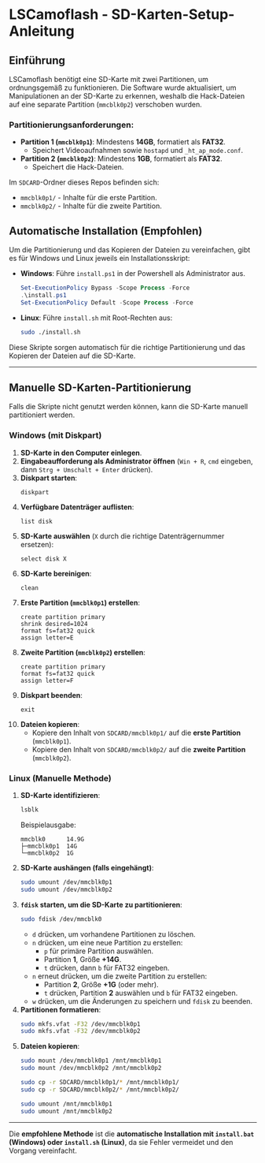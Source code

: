 # LSCamoflash - SD-Karten-Setup-Anleitung

## Einführung

LSCamoflash benötigt eine SD-Karte mit zwei Partitionen, um ordnungsgemäß zu funktionieren. Die Software wurde aktualisiert, um Manipulationen an der SD-Karte zu erkennen, weshalb die Hack-Dateien auf eine separate Partition (`mmcblk0p2`) verschoben wurden.

### Partitionierungsanforderungen:
- **Partition 1 (`mmcblk0p1`)**: Mindestens **14GB**, formatiert als **FAT32**.
  - Speichert Videoaufnahmen sowie `hostapd` und `_ht_ap_mode.conf`.
- **Partition 2 (`mmcblk0p2`)**: Mindestens **1GB**, formatiert als **FAT32**.
  - Speichert die Hack-Dateien.

Im `SDCARD`-Ordner dieses Repos befinden sich:
- `mmcblk0p1/` - Inhalte für die erste Partition.
- `mmcblk0p2/` - Inhalte für die zweite Partition.

## Automatische Installation (Empfohlen)
Um die Partitionierung und das Kopieren der Dateien zu vereinfachen, gibt es für Windows und Linux jeweils ein Installationsskript:

- **Windows**: Führe `install.ps1` in der Powershell als Administrator aus.
  ```powershell
  Set-ExecutionPolicy Bypass -Scope Process -Force
  .\install.ps1
  Set-ExecutionPolicy Default -Scope Process -Force
  ```
- **Linux**: Führe `install.sh` mit Root-Rechten aus:
  ```bash
  sudo ./install.sh
  ```

Diese Skripte sorgen automatisch für die richtige Partitionierung und das Kopieren der Dateien auf die SD-Karte.

---

## Manuelle SD-Karten-Partitionierung
Falls die Skripte nicht genutzt werden können, kann die SD-Karte manuell partitioniert werden.

### **Windows (mit Diskpart)**

1. **SD-Karte in den Computer einlegen**.
2. **Eingabeaufforderung als Administrator öffnen** (`Win + R`, `cmd` eingeben, dann `Strg + Umschalt + Enter` drücken).
3. **Diskpart starten**:
   ```
   diskpart
   ```
4. **Verfügbare Datenträger auflisten**:
   ```
   list disk
   ```
5. **SD-Karte auswählen** (`X` durch die richtige Datenträgernummer ersetzen):
   ```
   select disk X
   ```
6. **SD-Karte bereinigen**:
   ```
   clean
   ```
7. **Erste Partition (`mmcblk0p1`) erstellen**:
   ```
   create partition primary
   shrink desired=1024
   format fs=fat32 quick
   assign letter=E
   ```
8. **Zweite Partition (`mmcblk0p2`) erstellen**:
   ```
   create partition primary
   format fs=fat32 quick
   assign letter=F
   ```
9. **Diskpart beenden**:
   ```
   exit
   ```
10. **Dateien kopieren**:
    - Kopiere den Inhalt von `SDCARD/mmcblk0p1/` auf die **erste Partition** (`mmcblk0p1`).
    - Kopiere den Inhalt von `SDCARD/mmcblk0p2/` auf die **zweite Partition** (`mmcblk0p2`).

### **Linux (Manuelle Methode)**

1. **SD-Karte identifizieren**:
   ```bash
   lsblk
   ```
   Beispielausgabe:
   ```
   mmcblk0      14.9G
   ├─mmcblk0p1  14G  
   └─mmcblk0p2  1G  
   ```
2. **SD-Karte aushängen (falls eingehängt)**:
   ```bash
   sudo umount /dev/mmcblk0p1
   sudo umount /dev/mmcblk0p2
   ```
3. **`fdisk` starten, um die SD-Karte zu partitionieren**:
   ```bash
   sudo fdisk /dev/mmcblk0
   ```
   - `d` drücken, um vorhandene Partitionen zu löschen.
   - `n` drücken, um eine neue Partition zu erstellen:
     - `p` für primäre Partition auswählen.
     - Partition **1**, Größe **+14G**.
     - `t` drücken, dann `b` für FAT32 eingeben.
   - `n` erneut drücken, um die zweite Partition zu erstellen:
     - Partition **2**, Größe **+1G** (oder mehr).
     - `t` drücken, Partition **2** auswählen und `b` für FAT32 eingeben.
   - `w` drücken, um die Änderungen zu speichern und `fdisk` zu beenden.
4. **Partitionen formatieren**:
   ```bash
   sudo mkfs.vfat -F32 /dev/mmcblk0p1
   sudo mkfs.vfat -F32 /dev/mmcblk0p2
   ```
5. **Dateien kopieren**:
   ```bash
   sudo mount /dev/mmcblk0p1 /mnt/mmcblk0p1
   sudo mount /dev/mmcblk0p2 /mnt/mmcblk0p2
   
   sudo cp -r SDCARD/mmcblk0p1/* /mnt/mmcblk0p1/
   sudo cp -r SDCARD/mmcblk0p2/* /mnt/mmcblk0p2/
   
   sudo umount /mnt/mmcblk0p1
   sudo umount /mnt/mmcblk0p2
   ```

---

Die **empfohlene Methode** ist die **automatische Installation mit `install.bat` (Windows) oder `install.sh` (Linux)**, da sie Fehler vermeidet und den Vorgang vereinfacht.
